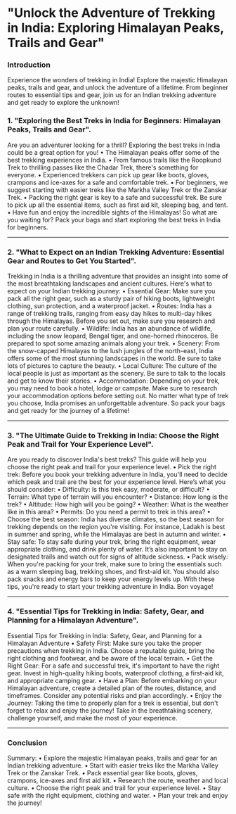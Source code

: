 # "Unlock the Adventure of Trekking in India: Exploring Himalayan Peaks, Trails and Gear"
### Introduction
Experience the wonders of trekking in India! Explore the majestic Himalayan peaks, trails and gear, and unlock the adventure of a lifetime. From beginner routes to essential tips and gear, join us for an Indian trekking adventure and get ready to explore the unknown!

### 1. "Exploring the Best Treks in India for Beginners: Himalayan Peaks, Trails and Gear". 


 Are you an adventurer looking for a thrill? Exploring the best treks in India could be a great option for you! • The Himalayan peaks offer some of the best trekking experiences in India. • From famous trails like the Roopkund Trek to thrilling passes like the Chadar Trek, there's something for everyone. • Experienced trekkers can pick up gear like boots, gloves, crampons and ice-axes for a safe and comfortable trek. • For beginners, we suggest starting with easier treks like the Markha Valley Trek or the Zanskar Trek. • Packing the right gear is key to a safe and successful trek. Be sure to pick up all the essential items, such as first aid kit, sleeping bag, and tent. • Have fun and enjoy the incredible sights of the Himalayas!  So what are you waiting for? Pack your bags and start exploring the best treks in India for beginners.

-------------------------

### 2. "What to Expect on an Indian Trekking Adventure: Essential Gear and Routes to Get You Started". 


 Trekking in India is a thrilling adventure that provides an insight into some of the most breathtaking landscapes and ancient cultures. Here's what to expect on your Indian trekking journey: • Essential Gear: Make sure you pack all the right gear, such as a sturdy pair of hiking boots, lightweight clothing, sun protection, and a waterproof jacket. • Routes: India has a range of trekking trails, ranging from easy day hikes to multi-day hikes through the Himalayas. Before you set out, make sure you research and plan your route carefully. • Wildlife: India has an abundance of wildlife, including the snow leopard, Bengal tiger, and one-horned rhinoceros. Be prepared to spot some amazing animals along your trek. • Scenery: From the snow-capped Himalayas to the lush jungles of the north-east, India offers some of the most stunning landscapes in the world. Be sure to take lots of pictures to capture the beauty. • Local Culture: The culture of the local people is just as important as the scenery. Be sure to talk to the locals and get to know their stories. • Accommodation: Depending on your trek, you may need to book a hotel, lodge or campsite. Make sure to research your accommodation options before setting out. No matter what type of trek you choose, India promises an unforgettable adventure. So pack your bags and get ready for the journey of a lifetime!

-------------------------

### 3. "The Ultimate Guide to Trekking in India: Choose the Right Peak and Trail for Your Experience Level". 


 Are you ready to discover India's best treks? This guide will help you choose the right peak and trail for your experience level. • Pick the right trek: Before you book your trekking adventure in India, you'll need to decide which peak and trail are the best for your experience level. Here’s what you should consider: • Difficulty: Is this trek easy, moderate, or difficult? • Terrain: What type of terrain will you encounter? • Distance: How long is the trek? • Altitude: How high will you be going? • Weather: What is the weather like in this area? • Permits: Do you need a permit to trek in this area? • Choose the best season: India has diverse climates, so the best season for trekking depends on the region you're visiting. For instance, Ladakh is best in summer and spring, while the Himalayas are best in autumn and winter. • Stay safe: To stay safe during your trek, bring the right equipment, wear appropriate clothing, and drink plenty of water. It’s also important to stay on designated trails and watch out for signs of altitude sickness. • Pack wisely: When you're packing for your trek, make sure to bring the essentials such as a warm sleeping bag, trekking shoes, and first-aid kit. You should also pack snacks and energy bars to keep your energy levels up.  With these tips, you're ready to start your trekking adventure in India.  Bon voyage!

-------------------------

### 4. "Essential Tips for Trekking in India: Safety, Gear, and Planning for a Himalayan Adventure".


 Essential Tips for Trekking in India: Safety, Gear, and Planning for a Himalayan Adventure • Safety First: Make sure you take the proper precautions when trekking in India. Choose a reputable guide, bring the right clothing and footwear, and be aware of the local terrain. • Get the Right Gear: For a safe and successful trek, it's important to have the right gear. Invest in high-quality hiking boots, waterproof clothing, a first-aid kit, and appropriate camping gear. • Have a Plan: Before embarking on your Himalayan adventure, create a detailed plan of the routes, distance, and timeframes. Consider any potential risks and plan accordingly. • Enjoy the Journey: Taking the time to properly plan for a trek is essential, but don't forget to relax and enjoy the journey! Take in the breathtaking scenery, challenge yourself, and make the most of your experience.

-------------------------
### Conclusion
Summary:  • Explore the majestic Himalayan peaks, trails and gear for an Indian trekking adventure.  • Start with easier treks like the Markha Valley Trek or the Zanskar Trek.  • Pack essential gear like boots, gloves, crampons, ice-axes and first aid kit.  • Research the route, weather and local culture.  • Choose the right peak and trail for your experience level.  • Stay safe with the right equipment, clothing and water.  • Plan your trek and enjoy the journey!
